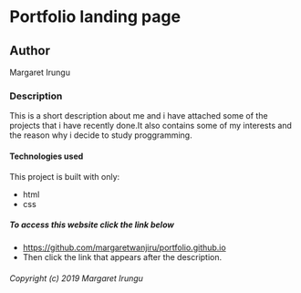 # Portfolio landing page
## Author
Margaret Irungu

### Description
This is a short description about me and i have attached some of the projects that i have recently done.It also contains some of my interests and the reason why i decide to study proggramming.

#### Technologies used
This project is built with only:
* html
* css
##### To access this website click the link below
* https://github.com/margaretwanjiru/portfolio.github.io
* Then click the link that appears after the description.

###### Copyright (c) 2019 Margaret Irungu